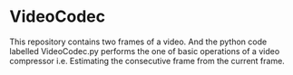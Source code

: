 # VideoCodec
This repository contains two frames of a video.
And the python code labelled VideoCodec.py performs the one of basic operations of a video compressor i.e. Estimating the consecutive frame from the current frame.

